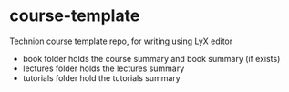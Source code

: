 # course-template
Technion course template repo, for writing using LyX editor

* book folder holds the course summary and book summary (if exists)
* lectures folder holds the lectures summary
* tutorials folder hold the tutorials summary 